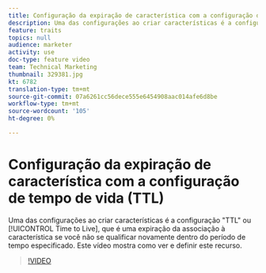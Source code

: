 ```yaml
---
title: Configuração da expiração de característica com a configuração de tempo de vida (TTL)
description: Uma das configurações ao criar características é a configuração "TTL" ou "Time to Live", que é uma expiração da associação à característica se você não requalificar dentro do período de tempo especificado. Este vídeo mostra como ver e definir este recurso.
feature: traits
topics: null
audience: marketer
activity: use
doc-type: feature video
team: Technical Marketing
thumbnail: 329381.jpg
kt: 6782
translation-type: tm+mt
source-git-commit: 07a6261cc56dece555e6454908aac014afe6d8be
workflow-type: tm+mt
source-wordcount: '105'
ht-degree: 0%

---
```



# Configuração da expiração de característica com a configuração de tempo de vida (TTL)

Uma das configurações ao criar características é a configuração &quot;TTL&quot; ou [!UICONTROL Time to Live], que é uma expiração da associação à característica se você não se qualificar novamente dentro do período de tempo especificado. Este vídeo mostra como ver e definir este recurso.

>[!VIDEO](https://video.tv.adobe.com/v/329381/?quality=12&learn=on)
